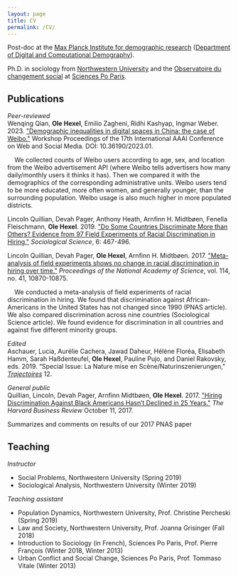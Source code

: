```yaml
---
layout: page
title: CV
permalink: /CV/
---
```


Post-doc at the [Max Planck Institute for demographic research](https://www.demogr.mpg.de/) ([Department of Digital and Computational Demography](https://www.demogr.mpg.de/en/research_6120/digital_and_computational_demography_5555/)).

Ph.D. in sociology from [Northwestern University](https://www.sociology.northwestern.edu/)  and the [Observatoire du changement social](https://www.sciencespo.fr/osc/en) at [Sciences Po Paris](https://www.sciencespo.fr/en).

## Publications

_Peer-reviewed_  
Wenqing Qian, **Ole Hexel**, Emilio Zagheni, Ridhi Kashyap, Ingmar Weber. 2023. ["Demographic inequalities in digital spaces in China: the case of Weibo."](https://workshop-proceedings.icwsm.org/abstract.php?id=2023_01) Workshop Proceedings of the 17th International AAAI Conference on Web and Social Media. DOI: 10.36190/2023.01.  

    We collected counts of Weibo users according to age, sex, and location from the Weibo advertisement API (where Weibo tells advertisers how many daily/monthly users it thinks it has). Then we compared it with the demographics of the corresponding administrative units. Weibo users tend to be more educated, more often women, and generally younger, than the surrounding population. Weibo usage is also much higher in more populated districts.

Lincoln Quillian, Devah Pager, Anthony Heath, Arnfinn H. Midtbøen, Fenella Fleischmann, **Ole Hexel**. 2019. ["Do Some Countries Discriminate More than Others? Evidence from 97 Field Experiments of Racial Discrimination in Hiring,"](https://www.sociologicalscience.com/articles-v6-18-467/) _Sociological Science_, 6: 467-496.

Lincoln Quillian, Devah Pager, **Ole Hexel**, Arnfinn H. Midtbøen. 2017. ["Meta-analysis of field experiments shows no change in racial discrimination in hiring over time."](https://doi.org/10.1073/pnas.1706255114) _Proceedings of the National Academy of Science_, vol. 114, no. 41, 10870-10875.

    We conducted a meta-analysis of field experiments of racial discrimination in hiring. We found that discrimination against African-Americans in the United States has not changed since 1990 (PNAS article). We also compared discrimination across nine countries (Sociological Science article). We found evidence for discrimination in all countries and against five different minority groups.

_Edited_  
Aschauer, Lucia, Aurélie Cachera, Jawad Daheur, Hélène Floréa, Elisabeth Hamm, Sarah Haßdenteufel, **Ole Hexel**, Pauline Pujo, and Daniel Rakovsky, eds. 2019. “Special Issue: La Nature mise en Scène/Naturinszenierungen," [_Trajectoires_](https://journals.openedition.org/trajectoires/2675) 12.

_General public_  
Quillian, Lincoln, Devah Pager, Arnfinn Midtbøen, **Ole Hexel**. 2017. ["Hiring
Discrimination Against Black Americans Hasn’t Declined in 25 Years."](https://hbr.org/2017/10/hiring-discrimination-against-black-americans-hasnt-declined-in-25-years) _The Harvard Business Review_  October 11, 2017.  

Summarizes and comments on results of our 2017 PNAS paper

## Teaching

_Instructor_  
- Social Problems, Northwestern University (Spring 2019)
- Sociological Analysis, Northwestern University (Winter 2019)

_Teaching assistant_  
- Population Dynamics, Northwestern University, Prof. Christine Percheski
(Spring 2019)
- Law and Society, Northwestern University, Prof. Joanna Grisinger (Fall 2018)
- Introduction to Sociology (in French), Sciences Po Paris, Prof. Pierre François
(Winter 2018, Winter 2013)
- Urban Conflict and Social Change, Sciences Po Paris, Prof. Tommaso Vitale
(Winter 2013)
